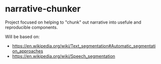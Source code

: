 # narrative-chunker
Project focused on helping to "chunk" out narrative into usefule and reproducible components.

Will be based on:
- https://en.wikipedia.org/wiki/Text_segmentation#Automatic_segmentation_approaches
- https://en.wikipedia.org/wiki/Speech_segmentation
